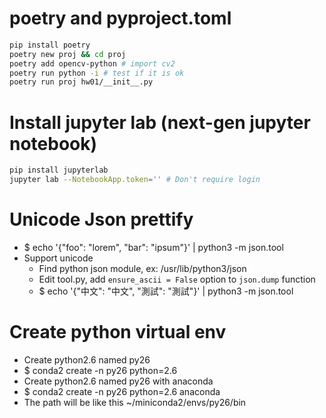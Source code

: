 poetry and pyproject.toml
=====
```sh
pip install poetry
poetry new proj && cd proj
poetry add opencv-python # import cv2
poetry run python -i # test if it is ok
poetry run proj hw01/__init__.py
```


Install jupyter lab (next-gen jupyter notebook)
=====
```sh
pip install jupyterlab
jupyter lab --NotebookApp.token='' # Don't require login
```

Unicode Json prettify
=====
* $ echo '{"foo": "lorem", "bar": "ipsum"}' | python3 -m json.tool
* Support unicode
    * Find python json module, ex: /usr/lib/python3/json
    * Edit tool.py, add `ensure_ascii = False` option to `json.dump` function
    * $ echo '{"中文": "中文", "測試": "測試"}' | python3 -m json.tool

Create python virtual env
=====
* Create python2.6 named py26
* $ conda2 create -n py26 python=2.6
* Create python2.6 named py26 with anaconda
* $ conda2 create -n py26 python=2.6 anaconda
* The path will be like this ~/miniconda2/envs/py26/bin
